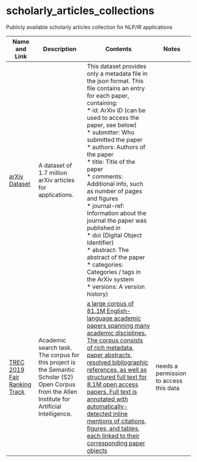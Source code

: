 # scholarly_articles_collections
Publicly available scholarly articles collection for NLP/IR applications


Name and Link|Description|Contents|Notes
------|--|---|--|
[arXiv Dataset](https://www.kaggle.com/datasets/Cornell-University/arxiv)|A dataset of 1.7 million arXiv articles for applications.|This dataset provides only a metadata file in the json format. This file contains an entry for each paper, containing: <br /> * 		id: ArXiv ID (can be used to access the paper, see below) <br /> *  		submitter: Who submitted the paper <br /> *  		authors: Authors of the paper <br /> *  		title: Title of the paper <br /> * 		comments: Additional info, such as number of pages and figures <br /> * 		journal-ref: Information about the journal the paper was published in <br /> * 		doi (Digital Object Identifier) <br /> * 		abstract: The abstract of the paper <br /> * 	categories: Categories / tags in the ArXiv system <br /> * 		versions: A version history)||
[TREC 2019 Fair Ranking Track](https://fair-trec.github.io/2019/)|Academic search task. The corpus for this project is the Semantic Scholar (S2) Open Corpus from the Allen Institute for Artificial Intelligence.|[a large corpus of 81.1M English-language academic papers spanning many academic disciplines. The corpus consists of rich metadata, paper abstracts, resolved bibliographic references, as well as structured full text for 8.1M open access papers. Full text is annotated with automatically-detected inline mentions of citations, figures, and tables, each linked to their corresponding paper objects](https://aclanthology.org/2020.acl-main.447/)|needs a permission to access this data|
